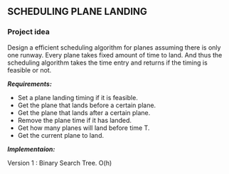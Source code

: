 ## SCHEDULING PLANE LANDING 

### Project idea

Design a efficient scheduling algorithm for planes assuming there is only one runway. Every plane takes fixed amount of time to land. And thus the scheduling algorithm takes the time entry and returns if the timing is feasible or not.

***Requirements:***

* Set a plane landing timing if it is feasible.
* Get the plane that lands before a certain plane.
* Get the plane that lands after a certain plane.
* Remove the plane time if it has landed.
* Get how many planes will land before time T.
* Get the current plane to land.

***Implementaion:***

Version 1 : Binary Search Tree. O(h) 